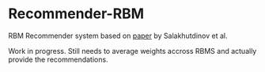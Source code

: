 # Recommender-RBM

RBM Recommender system based on [paper](https://www.cs.toronto.edu/~rsalakhu/papers/rbmcf.pdf) by Salakhutdinov et al. 

Work in progress. Still needs to average weights accross RBMS and actually provide the recommendations.
